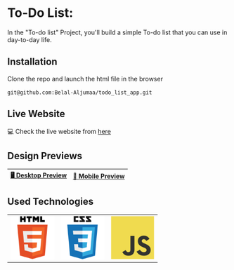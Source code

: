 # To-Do List:
In the "To-do list"  Project, you'll build a simple To-do list that you can use in day-to-day life.

## Installation

Clone the repo and launch the html file in the browser
```
git@github.com:Belal-Aljumaa/todo_list_app.git
```

## Live Website

💻 Check the live website from [here](https://belal-aljumaa.github.io/todo_list_app/)

## Design Previews

| [🖥️ Desktop Preview](images/To-Do-List-App.png) | [📱 Mobile Preview](images/To-Do-List-App2.png) |
| -------------------------------------------------- | ----------------------------------------------- |

## Used Technologies

<table>
  <tr>
    <td>
      <img src="https://raw.githubusercontent.com/devicons/devicon/master/icons/html5/html5-original-wordmark.svg" width="100" height="100">
    </td>
    <td>
      <img src="https://raw.githubusercontent.com/devicons/devicon/master/icons/css3/css3-original-wordmark.svg" width="100" height="100">
    </td>
    <td>
      <img src="https://raw.githubusercontent.com/devicons/devicon/master/icons/javascript/javascript-original.svg" width="100" height="100">
    </td>
  </tr>
</table>
